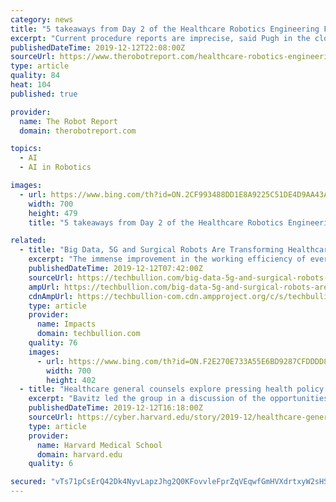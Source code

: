 ```yaml
---
category: news
title: "5 takeaways from Day 2 of the Healthcare Robotics Engineering Forum"
excerpt: "Current procedure reports are imprecise, said Pugh in the closing keynote of the Healthcare Robotics Engineering Forum. She described her work with a team combining wearable technologies, a variety of sensors, and artificial intelligence to record and analyze the maneuvers of surgeons. “In October, we launched the Surgical Metrics Project at ..."
publishedDateTime: 2019-12-12T22:08:00Z
sourceUrl: https://www.therobotreport.com/healthcare-robotics-engineering-forum-takeaways-day-2/
type: article
quality: 84
heat: 104
published: true

provider:
  name: The Robot Report
  domain: therobotreport.com

topics:
  - AI
  - AI in Robotics

images:
  - url: https://www.bing.com/th?id=ON.2CF993488DD1E8A9225C51DE4D9AA43A
    width: 700
    height: 479
    title: "5 takeaways from Day 2 of the Healthcare Robotics Engineering Forum"

related:
  - title: "Big Data, 5G and Surgical Robots Are Transforming Healthcare"
    excerpt: "The immense improvement in the working efficiency of every sector that the advancement in technology has brought with it has benefitted the healthcare sector as well. The introduction of artificial intelligence, machine learning, big data services, and robots helping in the surgery has proven to enhance the workability of the people involved in ..."
    publishedDateTime: 2019-12-12T07:42:00Z
    sourceUrl: https://techbullion.com/big-data-5g-and-surgical-robots-are-transforming-healthcare/
    ampUrl: https://techbullion.com/big-data-5g-and-surgical-robots-are-transforming-healthcare/amp/
    cdnAmpUrl: https://techbullion-com.cdn.ampproject.org/c/s/techbullion.com/big-data-5g-and-surgical-robots-are-transforming-healthcare/amp/
    type: article
    provider:
      name: Impacts
      domain: techbullion.com
    quality: 76
    images:
      - url: https://www.bing.com/th?id=ON.F2E270E733A55E6BD9287CFDDDD8701C
        width: 700
        height: 402
  - title: "Healthcare general counsels explore pressing health policy and legal issues at Harvard Law School"
    excerpt: "Bavitz led the group in a discussion of the opportunities and challenges that artificial intelligence, machine learning, and algorithms present to the health care industry. The spirited conversation that followed raised questions on how to conceptualize the role of AI in health care decisions. Should AI be used as tool, or decision-maker?"
    publishedDateTime: 2019-12-12T16:18:00Z
    sourceUrl: https://cyber.harvard.edu/story/2019-12/healthcare-general-counsels-explore-pressing-health-policy-and-legal-issues-harvard
    type: article
    provider:
      name: Harvard Medical School
      domain: harvard.edu
    quality: 6

secured: "vTs71pCsErQ42Dk4NyvLapzJhg2Q0KFovvleFprZqVEqwfGmHVXdrtxyW2sHS95bm6/cfReVoJRPn+Nl0QVc2tRMXZevcI/oNr3pU45Jc/tuW7TqrQyCHUYEo/CwwI1V7mGVPZOA+RNPIyk3jie2wl2cU0V55Uq8DHrdXX7qxzOyS9/3F/L+GvFIUIZ1WmrS/wmqWpVf1qVvDh8SH2NsL4/kaZMUCmM/nB3wG6dt/JicZ/v28EiVRsBOhZZINIZklpSuAmq9/eUdOq7VTWixEQ==;3AXDVLtRbgPKLbHbQCsgxA=="
---
```


